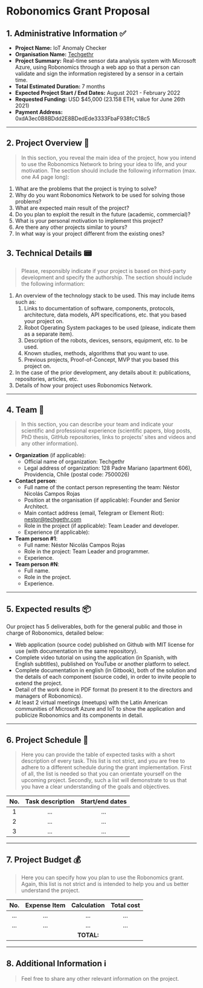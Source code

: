 # Robonomics Grant Proposal

## 1. Administrative Information :white_check_mark:

* **Project Name:** IoT Anomaly Checker
* **Organisation Name:** [Techgethr](https://techgethr.com/)
* **Project Summary:** Real-time sensor data analysis system with Microsoft Azure, using Robonomics through a web app so that a person can validate and sign the information registered by a sensor in a certain time.
* **Total Estimated Duration:** 7 months
* **Expected Project Start / End Dates:** August 2021 - February 2022
* **Requested Funding:** USD $45,000 (23.158 ETH, value for June 26th 2021)
* **Payment Address:** 0xdA3ec0B8BDdd2E8BDedEde3333FbaF938fcC18c5

---

## 2. Project Overview :bookmark_tabs:

> In this section, you reveal the main idea of the project, how you intend to use the Robonomics Network to bring your idea to life, and your motivation. The section should include the following information (max. one A4 page long):

1. What are the problems that the project is trying to solve?
2. Why do you want Robonomics Network to be used for solving those problems? 
3. What are expected main result of the project?
4. Do you plan to exploit the result in the future (academic, commercial)?
5. What is your personal motivation to implement this project?
6. Are there any other projects similar to yours? 
7. In what way is your project different from the existing ones?

## 3. Technical Details :pager:

> Please, responsibly indicate if your project is based on third-party development and specify the authorship. The section should include the following information: 

1. An overview of the technology stack to be used. This may include items such as: 
    1. Links to documentation of software, components, protocols, architecture, data models, API specifications, etc. that you based your project on.
    2. Robot Operating System packages to be used (please, indicate them as a separate item).
    3. Description of the robots, devices, sensors, equipment, etc. to be used.
    4. Known studies, methods, algorithms that you want to use.
    5. Previous projects, Proof-of-Concept, MVP that you based this project on.
2. In the case of the prior development, any details about it: publications, repositories, articles, etc.
3. Details of how your project uses Robonomics Network.

---

## 4. Team :busts_in_silhouette:

> In this section, you can describe your team and indicate your scientific and professional experience (scientific papers, blog posts, PhD thesis, GitHub repositories, links to projects’ sites and videos and any other information).

* **Organization** (if applicable):
    * Official name of organization: Techgethr
    * Legal address of organization: 128 Padre Mariano (apartment 606), Providencia, Chile (postal code: 7500026)
* **Contact person**:
    * Full name of the contact person representing the team: Néstor Nicolás Campos Rojas
    * Position at the organisation (if applicable): Founder and Senior Architect.
    * Main contact address (email, Telegram or Element Riot): nestor@techgethr.com
    * Role in the project (if applicable): Team Leader and developer.
    * Experience (if applicable): 
* **Team person #1**:
    * Full name: Néstor Nicolás Campos Rojas
    * Role in the project: Team Leader and programmer.
    * Experience.
* **Team person #N**:
    * Full name.
    * Role in the project.
    * Experience.

---

## 5. Expected results :package:

Our project has 5 deliverables, both for the general public and those in charge of Robonomics, detailed below:

- Web application (source code) published on Github with MIT license for use (with documentation in the same repository).
- Complete video tutorial on using the application (in Spanish, with English subtitles), published on YouTube or another platform to select.
- Complete documentation in english (in Gitbook), both of the solution and the details of each component (source code), in order to invite people to extend the project.
- Detail of the work done in PDF format (to present it to the directors and managers of Robonomics).
- At least 2 virtual meetings (meetups) with the Latin American communities of Microsoft Azure and IoT to show the application and publicize Robonomics and its components in detail.

---

## 6. Project Schedule :date:

> Here you can provide the table of expected tasks with a short description of every task. This list is not strict, and you are free to adhere to a different schedule during the grant implementation. First of all, the list is needed so that you can orientate yourself on the upcoming project. Secondly, such a list will demonstrate to us that you have a clear understanding of the goals and objectives.

| No. | Task description | Start/end dates |
|:---:|:----------------:|:---------------:|
| 1 |        ...       |       ...       |
| 2 |        ...       |       ...       |
| 3 |        ...       |       ...       |

---

## 7. Project Budget :moneybag:

> Here you can specify how you plan to use the Robonomics grant. Again, this list is not strict and is intended to help you and us better understand the project.

| No. | Expense Item |   Calculation   | Total cost |
|:---:|:------------:|:---------------:|:----------:|
| ... |     ...      |       ...       |     ...    |
| ... |     ...      |       ...       |     ...    |
|     |              |    **TOTAL:**   |            |

---

## 8. Additional Information :information_source: 

> Feel free to share any other relevant information on the project. 

